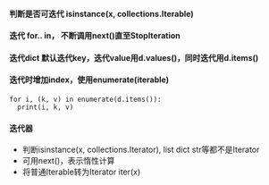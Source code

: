 #### 判断是否可迭代 isinstance(x, collections.Iterable)
#### 迭代 for.. in， 不断调用next()直至StopIteration
#### 迭代dict 默认迭代key，迭代value用d.values()，同时迭代用d.items()
#### 迭代时增加index，使用enumerate(iterable)
  ```
  for i, (k, v) in enumerate(d.items()):
    print(i, k, v)
  ```
#### 迭代器
- 判断isinstance(x, collections.Iterator), list dict str等都不是Iterator
- 可用next()，表示惰性计算
- 将普通Iterable转为Iterator iter(x)
